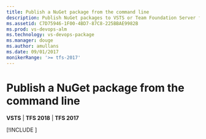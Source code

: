 ```yaml
---
title: Publish a NuGet package from the command line
description: Publish NuGet packages to VSTS or Team Foundation Server from the command line
ms.assetid: C7D75946-1F00-4BD7-87C8-225BBAE9982B
ms.prod: vs-devops-alm
ms.technology: vs-devops-package
ms.manager: douge
ms.author: amullans
ms.date: 09/01/2017
monikerRange: '>= tfs-2017'
---
```


# Publish a NuGet package from the command line

**VSTS** | **TFS 2018** | **TFS 2017**

[!INCLUDE [](../_shared/nuget/publish.md)]
